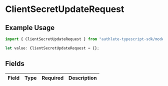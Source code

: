 # ClientSecretUpdateRequest

## Example Usage

```typescript
import { ClientSecretUpdateRequest } from "authlete-typescript-sdk/models";

let value: ClientSecretUpdateRequest = {};
```

## Fields

| Field       | Type        | Required    | Description |
| ----------- | ----------- | ----------- | ----------- |
